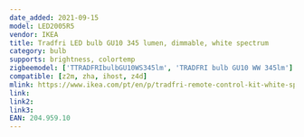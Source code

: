 ```yaml
---
date_added: 2021-09-15
model: LED2005R5
vendor: IKEA
title: Tradfri LED bulb GU10 345 lumen, dimmable, white spectrum
category: bulb
supports: brightness, colortemp
zigbeemodel: ['TTRADFRIbulbGU10WS345lm', 'TRADFRI bulb GU10 WW 345lm']
compatible: [z2m, zha, ihost, z4d]
mlink: https://www.ikea.com/pt/en/p/tradfri-remote-control-kit-white-spectrum-20495910/
link: 
link2: 
link3: 
EAN: 204.959.10
---
```

